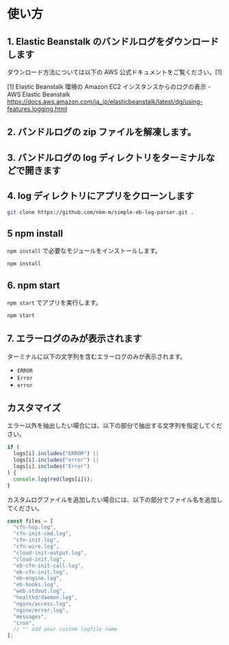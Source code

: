 # 使い方

## 1. Elastic Beanstalk のバンドルログをダウンロードします  

ダウンロード方法については以下の AWS 公式ドキュメントをご覧ください。[1]

[1] Elastic Beanstalk 環境の Amazon EC2 インスタンスからのログの表示 - AWS Elastic Beanstalk  
https://docs.aws.amazon.com/ja_jp/elasticbeanstalk/latest/dg/using-features.logging.html

## 2. バンドルログの zip ファイルを解凍します。

## 3. バンドルログの log ディレクトリをターミナルなどで開きます

## 4. log ディレクトリにアプリをクローンします

```bash
git clone https://github.com/nkm-m/simple-eb-log-parser.git .
```

## 5 npm install

`npm install` で必要なモジュールをインストールします。

```bash
npm install
```

## 6. npm start

`npm start` でアプリを実行します。

```bash
npm start
```

## 7. エラーログのみが表示されます

ターミナルに以下の文字列を含むエラーログのみが表示されます。

- `ERROR`
- `Error`
- `error`

## カスタマイズ

エラー以外を抽出したい場合には、以下の部分で抽出する文字列を指定してください。

``` javascript:app.js
if (
  logs[i].includes("ERROR") ||
  logs[i].includes("error") ||
  logs[i].includes("Error")
) {
  console.log(red(logs[i]));
}
```

カスタムログファイルを追加したい場合には、以下の部分でファイル名を追加してください。

``` javascript:app.js
const files = [
  "cfn-hup.log",
  "cfn-init-cmd.log",
  "cfn-init.log",
  "cfn-wire.log",
  "cloud-init-output.log",
  "cloud-init.log",
  "eb-cfn-init-call.log",
  "eb-cfn-init.log",
  "eb-engine.log",
  "eb-hooks.log",
  "web.stdout.log",
  "healthd/daemon.log",
  "nginx/access.log",
  "nginx/error.log",
  "messages",
  "cron",
  // "" add your custom logfile name
];
```